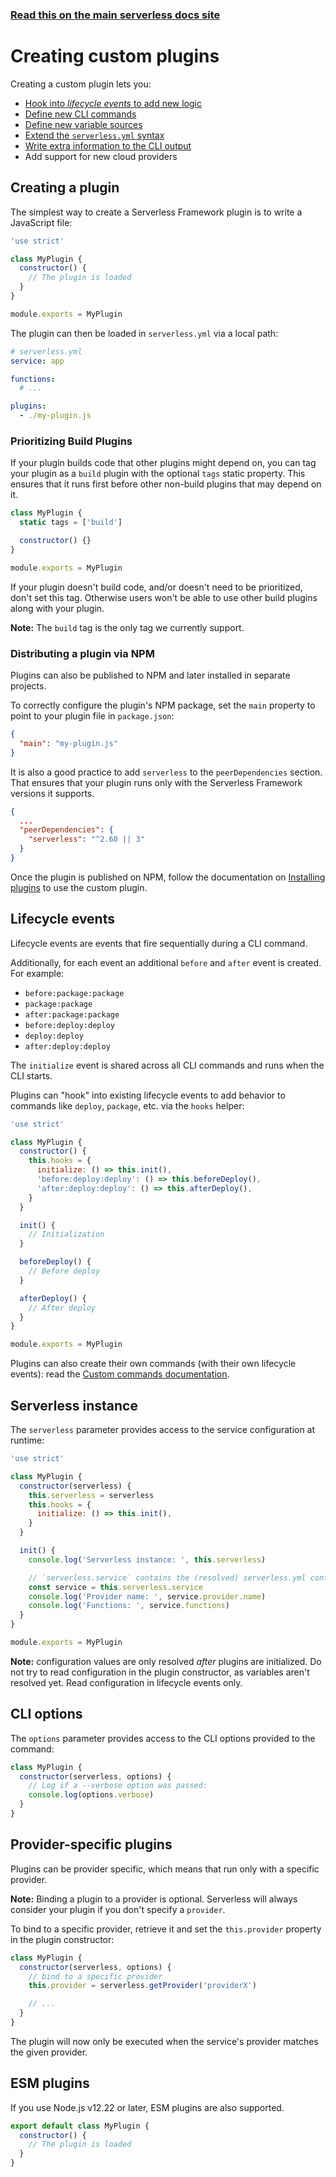 <!--
title: Serverless Framework - Creating plugins
description: How to create custom plugins to customize the Serverless Framework
short_title: Creating plugins
keywords: ['Serverless Framework', 'Plugins', 'Custom Plugins']
-->

<!-- DOCS-SITE-LINK:START automatically generated  -->

### [Read this on the main serverless docs site](https://www.serverless.com/framework/docs/guides/plugins/creating-plugins)

<!-- DOCS-SITE-LINK:END -->

# Creating custom plugins

Creating a custom plugin lets you:

- [Hook into _lifecycle events_ to add new logic](#lifecycle-events)
- [Define new CLI commands](custom-commands.md)
- [Define new variable sources](custom-variables.md)
- [Extend the `serverless.yml` syntax](custom-configuration.md)
- [Write extra information to the CLI output](cli-output.md)
- Add support for new cloud providers

## Creating a plugin

The simplest way to create a Serverless Framework plugin is to write a JavaScript file:

```javascript
'use strict'

class MyPlugin {
  constructor() {
    // The plugin is loaded
  }
}

module.exports = MyPlugin
```

The plugin can then be loaded in `serverless.yml` via a local path:

```yaml
# serverless.yml
service: app

functions:
  # ...

plugins:
  - ./my-plugin.js
```

### Prioritizing Build Plugins

If your plugin builds code that other plugins might depend on, you can tag your plugin as a `build` plugin with the optional `tags` static property. This ensures that it runs first before other non-build plugins that may depend on it.

```javascript
class MyPlugin {
  static tags = ['build']

  constructor() {}
}

module.exports = MyPlugin
```

If your plugin doesn't build code, and/or doesn't need to be prioritized, don't set this tag. Otherwise users won't be able to use other build plugins along with your plugin.

**Note:** The `build` tag is the only tag we currently support.

### Distributing a plugin via NPM

Plugins can also be published to NPM and later installed in separate projects.

To correctly configure the plugin's NPM package, set the `main` property to point to your plugin file in `package.json`:

```json
{
  "main": "my-plugin.js"
}
```

It is also a good practice to add `serverless` to the `peerDependencies` section. That ensures that your plugin runs only with the Serverless Framework versions it supports.

```json
{
  ...
  "peerDependencies": {
    "serverless": "^2.60 || 3"
  }
}
```

Once the plugin is published on NPM, follow the documentation on [Installing plugins](README.md) to use the custom plugin.

## Lifecycle events

Lifecycle events are events that fire sequentially during a CLI command.

Additionally, for each event an additional `before` and `after` event is created. For example:

- `before:package:package`
- `package:package`
- `after:package:package`
- `before:deploy:deploy`
- `deploy:deploy`
- `after:deploy:deploy`

The `initialize` event is shared across all CLI commands and runs when the CLI starts.

Plugins can "hook" into existing lifecycle events to add behavior to commands like `deploy`, `package`, etc. via the `hooks` helper:

```javascript
'use strict'

class MyPlugin {
  constructor() {
    this.hooks = {
      initialize: () => this.init(),
      'before:deploy:deploy': () => this.beforeDeploy(),
      'after:deploy:deploy': () => this.afterDeploy(),
    }
  }

  init() {
    // Initialization
  }

  beforeDeploy() {
    // Before deploy
  }

  afterDeploy() {
    // After deploy
  }
}

module.exports = MyPlugin
```

Plugins can also create their own commands (with their own lifecycle events): read the [Custom commands documentation](custom-commands.md).

## Serverless instance

The `serverless` parameter provides access to the service configuration at runtime:

```javascript
'use strict'

class MyPlugin {
  constructor(serverless) {
    this.serverless = serverless
    this.hooks = {
      initialize: () => this.init(),
    }
  }

  init() {
    console.log('Serverless instance: ', this.serverless)

    // `serverless.service` contains the (resolved) serverless.yml config
    const service = this.serverless.service
    console.log('Provider name: ', service.provider.name)
    console.log('Functions: ', service.functions)
  }
}

module.exports = MyPlugin
```

**Note:** configuration values are only resolved _after_ plugins are initialized. Do not try to read configuration in the plugin constructor, as variables aren't resolved yet. Read configuration in lifecycle events only.

## CLI options

The `options` parameter provides access to the CLI options provided to the command:

```javascript
class MyPlugin {
  constructor(serverless, options) {
    // Log if a --verbose option was passed:
    console.log(options.verbose)
  }
}
```

## Provider-specific plugins

Plugins can be provider specific, which means that run only with a specific provider.

**Note:** Binding a plugin to a provider is optional. Serverless will always consider your plugin if you don't specify a `provider`.

To bind to a specific provider, retrieve it and set the `this.provider` property in the plugin constructor:

```javascript
class MyPlugin {
  constructor(serverless, options) {
    // bind to a specific provider
    this.provider = serverless.getProvider('providerX')

    // ...
  }
}
```

The plugin will now only be executed when the service's provider matches the given provider.

## ESM plugins

If you use Node.js v12.22 or later, ESM plugins are also supported.

```javascript
export default class MyPlugin {
  constructor() {
    // The plugin is loaded
  }
}
```

